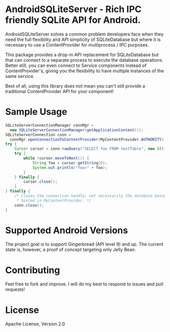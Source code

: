 # AndroidSQLiteServer - Rich IPC friendly SQLite API for Android.

AndroidSQLiteServer solves a common problem developers face when they need the
full flexibility and API simplicity of SQLiteDatabase but where it is necessary
to use a ContentProvider for multiprocess / IPC purposes.

This package provides a drop-in API replacement for SQLiteDatabase but that can
connect to a separate process to execute the database operations.  Better
still, you can even connect to Service components instead of ContentProvider's,
giving you the flexibility to have multiple instances of the same service.

Best of all, using this library does not mean you can't still provide a
traditional ContentProvider API for your component!

# Sample Usage

```java
SQLiteServerConnectionManager connMgr =
  new SQLiteServerConnectionManager(getApplicationContext());
SQLiteServerConnection conn =
  connMgr.openConnectionToContentProvider(MyContentProvider.AUTHORITY);
try {
    Cursor cursor = conn.rawQuery("SELECT foo FROM testTable", new String[] {});
    try {
        while (cursor.moveToNext()) {
            String foo = cursor.getString(0);
            System.out.println("foo=" + foo);
        }
    } finally {
        cursor.close();
    }
} finally {
    /* Closes the connection handle; not necessarily the database being
     * hosted in MyContentProvider. */
    conn.close();
}
```

# Supported Android Versions

The project goal is to support Gingerbread (API level 9) and up.  The current
state is, however, a proof of concept targeting only Jelly Bean.

# Contributing

Feel free to fork and improve.  I will do my best to respond to issues and pull requests!

# License

Apache License, Version 2.0
